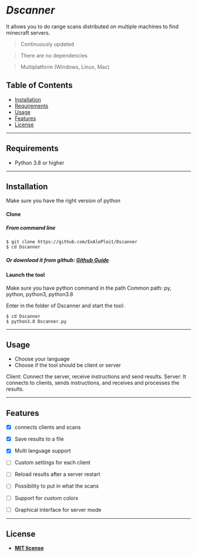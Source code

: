 # *Dscanner*

It allows you to do range scans distributed on multiple machines to find minecraft servers.


> Continuously updated

> There are no dependencies

> Multiplatform (Windows, Linux, Mac)



## Table of Contents

- [Installation](#installation)
- [Requirements](#requirements)
- [Usage](#usage)
- [Features](#features)
- [License](#license)


---

## Requirements

- Python 3.8 or higher


---

## Installation

Make sure you have the right version of python

#### Clone

##### From command line
```shell
$ git clone https://github.com/ExAlePloit/Dscanner
$ cd Dscanner
```

##### Or download it from github: <a href=https://docs.github.com/en/github/creating-cloning-and-archiving-repositories/cloning-a-repository>Github Guide</a>


#### Launch the tool

Make sure you have python command in the path
Common path: py, python, python3, python3.8

Enter in the folder of Dscanner and start the tool: 

```shell
$ cd Dscanner
$ python3.8 Dscanner.py
```

---

## Usage 
- Choose your language
- Choose if the tool should be client or server

Client: Connect the server, receive instructions and send results.
Server: It connects to clients, sends instructions, and receives and processes the results.

---


## Features
- [x] connects clients and scans
- [x] Save results to a file
- [x] Multi language support
- [ ] Custom settings for each client
- [ ] Reload results after a server restart
- [ ] Possibility to put in what the scans
- [ ] Support for custom colors
- [ ] Graphical interface for server mode


---

## License

- **[MIT license](http://opensource.org/licenses/mit-license.php)**
